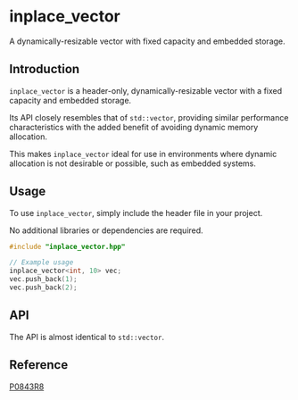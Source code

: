 # inplace_vector

A dynamically-resizable vector with fixed capacity and embedded storage.

## Introduction

`inplace_vector` is a header-only, dynamically-resizable vector with a fixed capacity and embedded storage. 

Its API closely resembles that of `std::vector`, providing similar performance characteristics with the added benefit of avoiding dynamic memory allocation. 

This makes `inplace_vector` ideal for use in environments where dynamic allocation is not desirable or possible, such as embedded systems.

## Usage

To use `inplace_vector`, simply include the header file in your project. 

No additional libraries or dependencies are required.

```cpp
#include "inplace_vector.hpp"

// Example usage
inplace_vector<int, 10> vec;
vec.push_back(1);
vec.push_back(2);
```

## API

The API is almost identical to `std::vector`.

## Reference
[P0843R8](https://www.open-std.org/jtc1/sc22/wg21/docs/papers/2023/p0843r8.html)

